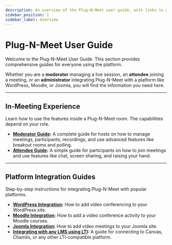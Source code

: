 ```yaml
---
description: An overview of the Plug-N-Meet user guide, with links to guides for moderators, attendees, and platform integrations like WordPress, Moodle, and Joomla.
sidebar_position: 1
sidebar_label: Overview
---
```


# Plug-N-Meet User Guide

Welcome to the Plug-N-Meet User Guide. This section provides comprehensive guides for everyone using the platform.

Whether you are a **moderator** managing a live session, an **attendee** joining a meeting, or an **administrator** integrating Plug-N-Meet with a platform like WordPress, Moodle, or Joomla, you will find the information you need here.

---

## In-Meeting Experience

Learn how to use the features inside a Plug-N-Meet room. The capabilities depend on your role.

- **[Moderator Guide](./moderator.md):** A complete guide for hosts on how to manage meetings, participants, recordings, and use advanced features like breakout rooms and polling.
- **[Attendee Guide](./attendee.md):** A simple guide for participants on how to join meetings and use features like chat, screen sharing, and raising your hand.

---

## Platform Integration Guides

Step-by-step instructions for integrating Plug-N-Meet with popular platforms.

- **[WordPress Integration](./wordPress-integration.md):** How to add video conferencing to your WordPress site.
- **[Moodle Integration](./moodle-integration.md):** How to add a video conference activity to your Moodle courses.
- **[Joomla Integration](./joomla-integration.md):** How to add video meetings to your Joomla site.
- **[Integrating with any LMS using LTI](./lti.md):** A guide for connecting to Canvas, Chamilo, or any other LTI-compatible platform.
